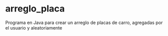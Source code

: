 # arreglo_placa
Programa en Java para crear un arreglo de placas de carro, agregadas por el usuario y aleatoriamente
